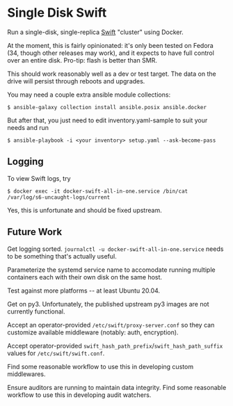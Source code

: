 Single Disk Swift
=================

Run a single-disk, single-replica [Swift](https://docs.openstack.org/swift/latest/)
"cluster" using Docker.

At the moment, this is fairly opinionated: it's only been tested on Fedora (34,
though other releases may work), and it expects to have full control over an
entire disk. Pro-tip: flash is better than SMR.

This should work reasonably well as a dev or test target. The data on the drive
will persist through reboots and upgrades.

You may need a couple extra ansible module collections:

    $ ansible-galaxy collection install ansible.posix ansible.docker

But after that, you just need to edit inventory.yaml-sample to suit your needs
and run

    $ ansible-playbook -i <your inventory> setup.yaml --ask-become-pass

Logging
-------

To view Swift logs, try

    $ docker exec -it docker-swift-all-in-one.service /bin/cat /var/log/s6-uncaught-logs/current

Yes, this is unfortunate and should be fixed upstream.

Future Work
-----------

Get logging sorted. `journalctl -u docker-swift-all-in-one.service` needs
to be something that's actually useful.

Parameterize the systemd service name to accomodate running multiple
containers each with their own disk on the same host.

Test against more platforms -- at least Ubuntu 20.04.

Get on py3. Unfortunately, the published upstream py3 images are not currently
functional.

Accept an operator-provided `/etc/swift/proxy-server.conf` so they can
customize available middleware (notably: auth, encryption).

Accept operator-provided `swift_hash_path_prefix`/`swift_hash_path_suffix`
values for `/etc/swift/swift.conf`.

Find some reasonable workflow to use this in developing custom middlewares.

Ensure auditors are running to maintain data integrity. Find some reasonable
workflow to use this in developing audit watchers.
